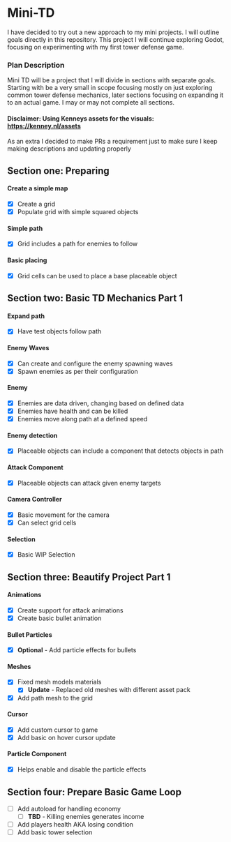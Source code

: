 # Mini-TD
I have decided to try out a new approach to my mini projects. I will outline goals directly in this repository. This project I will continue exploring Godot, focusing on experimenting with my first tower defense game.

### Plan Description
Mini TD will be a project that I will divide in sections with separate goals. Starting with be a very small in scope focusing mostly on just exploring common tower defense mechanics, later sections focusing on expanding it to an actual game. I may or may not complete all sections.

#### Disclaimer: Using Kenneys assets for the visuals: https://kenney.nl/assets

As an extra I decided to make PRs a requirement just to make sure I keep making descriptions and updating properly

## Section one: Preparing 
#### Create a simple map
- [X] Create a grid
- [X] Populate grid with simple squared objects

#### Simple path
- [X] Grid includes a path for enemies to follow

#### Basic placing
- [X] Grid cells can be used to place a base placeable object

## Section two: Basic TD Mechanics Part 1
#### Expand path
- [X] Have test objects follow path

#### Enemy Waves
- [X] Can create and configure the enemy spawning waves
- [X] Spawn enemies as per their configuration

#### Enemy
- [X] Enemies are data driven, changing based on defined data
- [X] Enemies have health and can be killed
- [X] Enemies move along path at a defined speed

#### Enemy detection
- [X] Placeable objects can include a component that detects objects in path

#### Attack Component
- [X] Placeable objects can attack given enemy targets

#### Camera Controller
- [X] Basic movement for the camera
- [X] Can select grid cells

#### Selection
- [X] Basic WIP Selection

## Section three: Beautify Project Part 1
#### Animations
- [X] Create support for attack animations
- [X] Create basic bullet animation

#### Bullet Particles
- [X] **Optional** - Add particle effects for bullets

#### Meshes
- [X] Fixed mesh models materials
	- [X] **Update** - Replaced old meshes with different asset pack
- [X] Add path mesh to the grid

#### Cursor
- [X] Add custom cursor to game
- [X] Add basic on hover cursor update

#### Particle Component
- [X] Helps enable and disable the particle effects

## Section four: Prepare Basic Game Loop
- [ ] Add autoload for handling economy
	- [ ] **TBD** - Killing enemies generates income
- [ ] Add players health AKA losing condition
- [ ] Add basic tower selection
